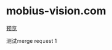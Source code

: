 # mobius-vision.com

[预览](https://guidetheorient.github.io/mobius-vision.com/dist/index.html)

测试merge request 1
